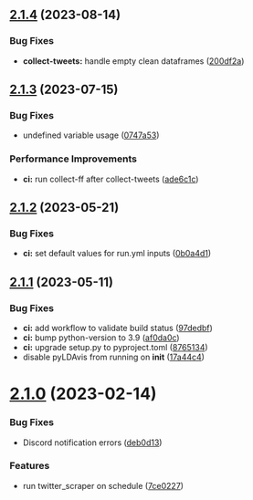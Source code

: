 ## [2.1.4](https://github.com/milanXpetrovic/twitter_scraper/compare/v2.1.3...v2.1.4) (2023-08-14)


### Bug Fixes

* **collect-tweets:** handle empty clean dataframes ([200df2a](https://github.com/milanXpetrovic/twitter_scraper/commit/200df2a756178d58c25ec4708acbbc6781f1d3a0))



## [2.1.3](https://github.com/milanXpetrovic/twitter_scraper/compare/v2.1.2...v2.1.3) (2023-07-15)


### Bug Fixes

* undefined variable usage ([0747a53](https://github.com/milanXpetrovic/twitter_scraper/commit/0747a5302b6775687bd65233c8cd46d9744e006b))


### Performance Improvements

* **ci:** run collect-ff after collect-tweets ([ade6c1c](https://github.com/milanXpetrovic/twitter_scraper/commit/ade6c1c96113ab39c0276cc8fbeacf19e91eedff))



## [2.1.2](https://github.com/milanXpetrovic/twitter_scraper/compare/v2.1.1...v2.1.2) (2023-05-21)


### Bug Fixes

* **ci:** set default values for run.yml inputs ([0b0a4d1](https://github.com/milanXpetrovic/twitter_scraper/commit/0b0a4d1046c048e7045b4656a49fdfd98e3effaa))



## [2.1.1](https://github.com/milanXpetrovic/twitter_scraper/compare/v2.1.0...v2.1.1) (2023-05-11)


### Bug Fixes

* **ci:** add workflow to validate build status ([97dedbf](https://github.com/milanXpetrovic/twitter_scraper/commit/97dedbf981fa66b892eeb9937f695235ec253b6e))
* **ci:** bump python-version to 3.9 ([af0da0c](https://github.com/milanXpetrovic/twitter_scraper/commit/af0da0cbb00bab4fed357bd5c3d02b5f4f8b9523))
* **ci:** upgrade setup.py to pyproject.toml ([8765134](https://github.com/milanXpetrovic/twitter_scraper/commit/87651346b810354c7b294bf3e524bb1b60c649d6))
* disable pyLDAvis from running on __init__ ([17a44c4](https://github.com/milanXpetrovic/twitter_scraper/commit/17a44c45cb337947be9324e0b4c2eee56f1a176b))



# [2.1.0](https://github.com/milanXpetrovic/twitter_scraper/compare/v2.0.15...v2.1.0) (2023-02-14)


### Bug Fixes

* Discord notification errors ([deb0d13](https://github.com/milanXpetrovic/twitter_scraper/commit/deb0d13ebda183297f2ecd7aaadd43bc50587757))


### Features

* run twitter_scraper on schedule ([7ce0227](https://github.com/milanXpetrovic/twitter_scraper/commit/7ce0227e587f275d5598f9bb7adf1c3d5e82ca09))



